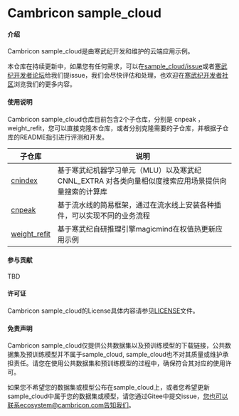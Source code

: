 # Cambricon sample_cloud

#### 介绍
Cambricon sample_cloud是由寒武纪开发和维护的云端应用示例。

本仓库在持续更新中，如果您有任何需求，可以在[sample_cloud/issue](https://gitee.com/cambricon/sample_cloud/issues)或者[寒武纪开发者论坛](https://forum.cambricon.com/)给我们提issue，我们会尽快评估和处理，也欢迎在[寒武纪开发者社区](https://developer.cambricon.com/)浏览我们的更多内容。


#### 使用说明

Cambricon sample_cloud仓库目前包含2个子仓库，分别是 cnpeak ， weight_refit，您可以直接克隆本仓库，或者分别克隆需要的子仓库，并根据子仓库的README指引进行评测和开发。


| 子仓库  | 说明 |
| ------------- | ------------- |
| [cnindex](https://gitee.com/cambricon/cnindex) | 基于寒武纪机器学习单元（MLU）以及寒武纪CNNL_EXTRA 对各类向量相似度搜索应用场景提供向量搜索的计算库 | 
| [cnpeak](https://gitee.com/cambricon/cnpeak) | 基于流水线的简易框架，通过在流水线上安装各种插件，可以实现不同的业务流程 | 
| [weight_refit](https://gitee.com/cambricon/weight-refit) | 基于寒武纪自研推理引擎magicmind在权值热更新应用示例 | 

#### 参与贡献
TBD

#### 许可证
Cambricon sample_cloud的License具体内容请参见[LICENSE](https://gitee.com/cambricon/sample_cloud/blob/master/LICENSE)文件。

#### 免责声明

Cambricon sample_cloud仅提供公共数据集以及预训练模型的下载链接，公共数据集及预训练模型并不属于sample_cloud, sample_cloud也不对其质量或维护承担责任。请您在使用公共数据集和预训练模型的过程中，确保符合其对应的使用许可。

如果您不希望您的数据集或模型公布在sample_cloud上，或者您希望更新sample_cloud中属于您的数据集或模型，请您通过Gitee中提交issue，您也可以联系ecosystem@cambricon.com告知我们。
